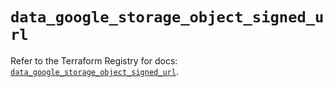 # `data_google_storage_object_signed_url`

Refer to the Terraform Registry for docs: [`data_google_storage_object_signed_url`](https://registry.terraform.io/providers/drfaust92/google/4.16.4/docs/data-sources/storage_object_signed_url).
